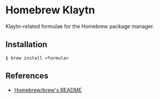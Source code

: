 # Homebrew Klaytn
Klaytn-related formulae for the Homebrew package manager.

## Installation
```
$ brew install <formula>
```

## References
* [Homebrew/brew's README](https://github.com/Homebrew/brew#homebrew)
